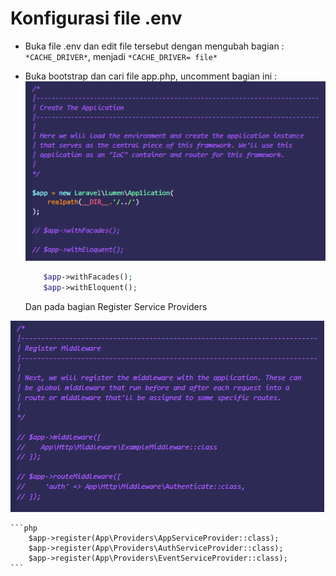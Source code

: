 # Konfigurasi file .env
- Buka file .env dan edit file tersebut dengan mengubah bagian : `*CACHE_DRIVER*`, menjadi `*CACHE_DRIVER= file*`
- Buka bootstrap dan cari file app.php, uncomment bagian ini : 
![configuration1](./images/config-1.png)

	```php
        $app->withFacades();
        $app->withEloquent();
	```
	Dan pada bagian Register Service Providers

![configuration2](./images/config-2.png)

    ```php
        $app->register(App\Providers\AppServiceProvider::class);
        $app->register(App\Providers\AuthServiceProvider::class);
        $app->register(App\Providers\EventServiceProvider::class);
    ```
